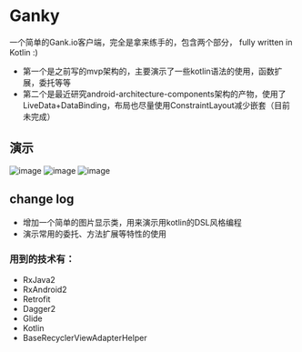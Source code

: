 # Ganky
一个简单的Gank.io客户端，完全是拿来练手的，包含两个部分， fully written in Kotlin :)
* 第一个是之前写的mvp架构的，主要演示了一些kotlin语法的使用，函数扩展，委托等等
* 第二个是最近研究android-architecture-components架构的产物，使用了LiveData+DataBinding，布局也尽量使用ConstraintLayout减少嵌套（目前未完成）

## 演示

 ![image](https://github.com/LambertCoding/Ganky/blob/master/image/image1.jpg)
 ![image](https://github.com/LambertCoding/Ganky/blob/master/image/image2.jpg)
 ![image](https://github.com/LambertCoding/Ganky/blob/master/image/image3.jpg)

## change log
* 增加一个简单的图片显示类，用来演示用kotlin的DSL风格编程
* 演示常用的委托、方法扩展等特性的使用

### 用到的技术有：

* RxJava2
* RxAndroid2
* Retrofit
* Dagger2
* Glide
* Kotlin
* BaseRecyclerViewAdapterHelper
